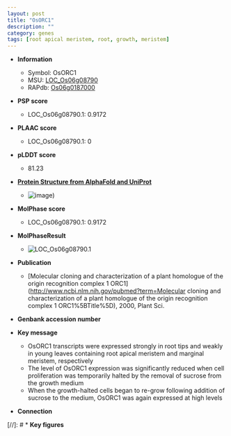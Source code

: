 ```yaml
---
layout: post
title: "OsORC1"
description: ""
category: genes
tags: [root apical meristem, root, growth, meristem]
---
```


* **Information**  
    + Symbol: OsORC1  
    + MSU: [LOC_Os06g08790](http://rice.plantbiology.msu.edu/cgi-bin/ORF_infopage.cgi?orf=LOC_Os06g08790)  
    + RAPdb: [Os06g0187000](http://rapdb.dna.affrc.go.jp/viewer/gbrowse_details/irgsp1?name=Os06g0187000)  

* **PSP score**  
    + LOC_Os06g08790.1: 0.9172 

* **PLAAC score**  
    + LOC_Os06g08790.1: 0 

* **pLDDT score**
    + 81.23

* **[Protein Structure from AlphaFold and UniProt](https://www.uniprot.org/uniprotkb/A0A0P0WT85/entry#structure)**
    + ![image](https://ricepsp.github.io/images/A/AF-A0A0P0WT85-F1.png))

* **MolPhase score**
    + LOC_Os06g08790.1: 0.9172

* **MolPhaseResult**
    + ![LOC_Os06g08790.1](https://ricepsp.github.io/pictures/LOC_Os06g/LOC_Os06g08790.1.png)

* **Publication**  
    + [Molecular cloning and characterization of a plant homologue of the origin recognition complex 1 ORC1](http://www.ncbi.nlm.nih.gov/pubmed?term=Molecular cloning and characterization of a plant homologue of the origin recognition complex 1 ORC1%5BTitle%5D), 2000, Plant Sci.

* **Genbank accession number**  

* **Key message**  
    + OsORC1 transcripts were expressed strongly in root tips and weakly in young leaves containing root apical meristem and marginal meristem, respectively
    + The level of OsORC1 expression was significantly reduced when cell proliferation was temporarily halted by the removal of sucrose from the growth medium
    + When the growth-halted cells began to re-grow following addition of sucrose to the medium, OsORC1 was again expressed at high levels

* **Connection**  

[//]: # * **Key figures**  


